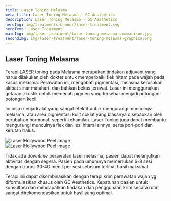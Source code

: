 ```yaml
---
title: Laser Toning Melasma
meta_title: Laser Toning Melasma - GC Aesthetics
description: Laser Toning Melasma - GC Aesthetics
heroImg: img/treatments-banner/laser-treatment.svg
heroText: Laser Treatment
mainImg: img/laser-treatment/laser-toning-melasma-comparison.jpg
secondImg: img/laser-treatment/laser-toning-melasma-graphics.png
---
```


<div class="container">
<div class="row mt-4">

## Laser Toning Melasma

</div>
<div class="row mt-4">
<div class="col-12 col-lg-6">

Terapi LASER toning pada Melasma merupakan tindakan
adjuvant yang harus dilakukan oleh dokter untuk memperbaiki
flek hitam pada wajah pada kasus melasma. Perawatan ini,
mengobati pigmentasi, melasma kerusakan akibat sinar
matahari, dan bahkan bekas jerawat. Laser ini menggunakan
getaran akustik untuk memecah pigmen yang tersebar menjadi
potongan-potongan kecil.

Ini bisa menjadi alat yang sangat efektif untuk mengurangi
munculnya melasma, atau area pigmentasi kulit coklat yang
biasanya disebabkan oleh perubahan hormonal, seperti
kehamilan. Laser Toning juga dapat membantu mengurangi
munculnya flek dan lesi hitam lainnya, serta pori-pori dan
kerutan halus.

<img :src="mainImg" class="w-100 object-fit-contain" alt="Laser Hollywood Peel image" />

</div>
<div class="col-12 col-lg-6 mt-4 mt-lg-0">

<img :src="secondImg" class="w-100 object-fit-contain mb-3" alt="Laser Hollywood Peel image" />

Tidak ada _downtime_ perawatan laser melasma, pasien dapat
melanjutkan aktivitas dengan segera. Pasien pada umumnya
memerlukan 6-8 sesi dengan durasi 30-40 menit per sesi
sebelum terlihat hasil maksimal.

Terapi ini dapat dikombinasikan dengan terapi krim perawatan
wajah yg diformulasikan khusus oleh GC Aesthetics. Kepatuhan
pasien untuk konsultasi dan mendapatkan tindakan dan
penggunaan krim secara rutin sangat direkomendasikan untuk
hasil yang optimal.

</div>
</div>

</div>
